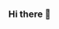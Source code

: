 ### Hi there 👋

<!--
**a7med509/a7med509** is a ✨ _special_ ✨ repository because its `README.md` (this file) appears on your GitHub profile.

Here are some ideas to get you started:

- 🔭 I’m currently working on ...
- 🌱 I’m currently learning ...
- 👯 I’m looking to collaborate on ...
- 🤔 I’m looking for help with ...
- 💬 Ask me about @a7med_509
- 📫 How to reach me: @a7med_509
- 😄 Pronouns: ...
- ⚡ Fun fact: @a7med_509
-->
